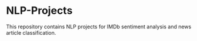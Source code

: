 # NLP-Projects
This repository contains NLP projects for IMDb sentiment analysis and news article classification.
